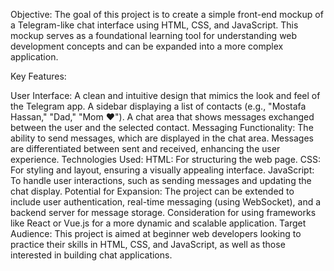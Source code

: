 Objective:
The goal of this project is to create a simple front-end mockup of a Telegram-like chat interface using HTML, CSS, and JavaScript. This mockup serves as a foundational learning tool for understanding web development concepts and can be expanded into a more complex application.

Key Features:

User Interface:
A clean and intuitive design that mimics the look and feel of the Telegram app.
A sidebar displaying a list of contacts (e.g., "Mostafa Hassan," "Dad," "Mom ❤").
A chat area that shows messages exchanged between the user and the selected contact.
Messaging Functionality:
The ability to send messages, which are displayed in the chat area.
Messages are differentiated between sent and received, enhancing the user experience.
Technologies Used:
HTML: For structuring the web page.
CSS: For styling and layout, ensuring a visually appealing interface.
JavaScript: To handle user interactions, such as sending messages and updating the chat display.
Potential for Expansion:
The project can be extended to include user authentication, real-time messaging (using WebSocket), and a backend server for message storage.
Consideration for using frameworks like React or Vue.js for a more dynamic and scalable application.
Target Audience:
This project is aimed at beginner web developers looking to practice their skills in HTML, CSS, and JavaScript, as well as those interested in building chat applications.
